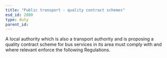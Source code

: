 ```yaml
---
title: "Public transport - quality contract schemes"
esd_id: 2880
type: duty
parent_id:  
---
```


A local authority which is also a transport authority and is proposing a quality contract scheme for bus services in its area must comply with and where relevant enforce the following Regulations.

